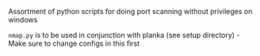 Assortment of python scripts for doing port scanning without privileges on windows

`nmap.py` is to be used in conjunction with planka (see setup directory)
	- Make sure to change configs in this first

